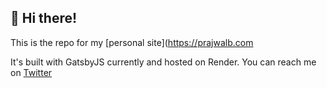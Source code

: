 ## 👋 Hi there!
This is the repo for my [personal site](https://prajwalb.com

It's built with GatsbyJS currently and hosted on Render.
You can reach me on [Twitter](https://twitter.com/rosstopherkeen)